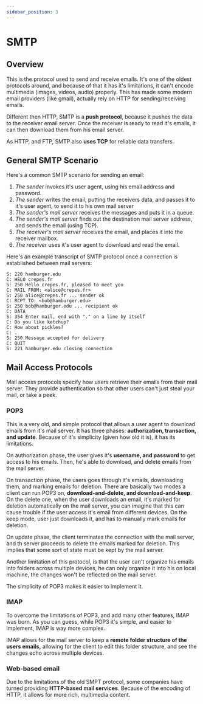 ```yaml
---
sidebar_position: 3
---
```


# SMTP

## Overview

This is the protocol used to send and receive emails. It's one of the oldest protocols around, and because of that it has it's limitations, it can't encode multimedia (images, videos, audio) properly. This has made some modern email providers (like gmail), actually rely on HTTP for sending/receiving emails.

Different then HTTP, SMTP is a **push protocol**, because it pushes the data to the receiver email server. Once the receiver is ready to read it's emails, it can then download them from his email server.

As HTTP, and FTP, SMTP also **uses TCP** for reliable data transfers.

## General SMTP Scenario

Here's a common SMTP scenario for sending an email:

1. _The sender_ invokes it's user agent, using his email address and password.
2. _The sender_ writes the email, putting the receivers data, and passes it to it's user agent, to send it to his own mail server
3. _The sender's mail server_ receives the messages and puts it in a queue.
4. _The sender's mail server_ finds out the destination mail server address, and sends the email (using TCP).
5. _The receiver's mail server_ receives the email, and places it into the receiver mailbox.
6. _The receiver_ uses it's user agent to download and read the email.

Here's an example transcript of SMTP protocol once a connection is established between mail servers:

```
S: 220 hamburger.edu
C: HELO crepes.fr
S: 250 Hello crepes.fr, pleased to meet you
C: MAIL FROM: <alice@crepes.fr>
S: 250 alice@crepes.fr ... sender ok
C: RCPT TO: <bob@hamburger.edu>
S: 250 bob@hamburger.edu ... recipient ok
C: DATA
S: 354 Enter mail, end with "." on a line by itself
C: Do you like ketchup?
C: How about pickles?
C: .
S: 250 Message accepted for delivery
C: QUIT
S: 221 hamburger.edu closing connection
```

## Mail Access Protocols

Mail access protocols specify how users retrieve their emails from their mail server. They provide authentication so that other users can't just steal your mail, or take a peek.

### POP3

This is a very old, and simple protocol that allows a user agent to download emails from it's mail server. It has three phases: **authorization, transaction, and update**. Because of it's simplicity (given how old it is), it has its limitations.

On authorization phase, the user gives it's **username, and password** to get access to his emails. Then, he's able to download, and delete emails from the mail server.

On transaction phase, the users goes through it's emails, downloading them, and marking emails for deletion. There are basically two modes a client can run POP3 on, **download-and-delete, and download-and-keep**. On the delete one, when the user downloads an email, it's marked for deletion automatically on the mail server, you can imagine that this can cause trouble if the user access it's email from different devices. On the keep mode, user just downloads it, and has to manually mark emails for deletion.

On update phase, the client terminates the connection with the mail server, and th server proceeds to delete the emails marked for deletion. This implies that some sort of state must be kept by the mail server.

Another limitation of this protocol, is that the user can't organize his emails into folders across multiple devices, he can only organize it into his on local machine, the changes won't be reflected on the mail server.

The simplicity of POP3 makes it easier to implement it.

### IMAP

To overcome the limitations of POP3, and add many other features, IMAP was born. As you can guess, while POP3 it's simple, and easier to implement, IMAP is way more complex.

IMAP allows for the mail server to keep a **remote folder structure of the users emails,** allowing for the client to edit this folder structure, and see the changes echo across multiple devices.

### Web-based email

Due to the limitations of the old SMPT protocol, some companies have turned providing **HTTP-based mail services**. Because of the encoding of HTTP, it allows for more rich, multimedia content.
